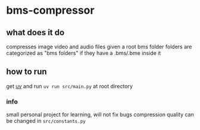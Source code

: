 
# bms-compressor

## what does it do
compresses image video and audio files given a root bms folder
folders are categorized as "bms folders" if they have a .bms/.bme inside it


## how to run
get [uv](https://github.com/astral-sh/uv) and run `uv run src/main.py` at root directory


### info
small personal project for learning, will not fix bugs
compression quality can be changed in `src/constants.py`



